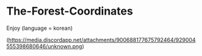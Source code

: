 # The-Forest-Coordinates

Enjoy (language = korean)

(https://media.discordapp.net/attachments/900688177675792464/929004555398680646/unknown.png)
